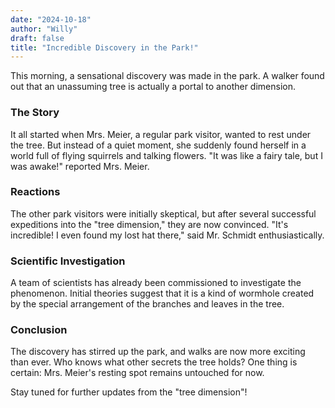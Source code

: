 ```yaml
---
date: "2024-10-18"
author: "Willy"
draft: false
title: "Incredible Discovery in the Park!"
---
```


This morning, a sensational discovery was made in the park. A walker found out that an unassuming tree is actually a portal to another dimension.

### The Story

It all started when Mrs. Meier, a regular park visitor, wanted to rest under the tree. But instead of a quiet moment, she suddenly found herself in a world full of flying squirrels and talking flowers. "It was like a fairy tale, but I was awake!" reported Mrs. Meier.

### Reactions

The other park visitors were initially skeptical, but after several successful expeditions into the "tree dimension," they are now convinced. "It's incredible! I even found my lost hat there," said Mr. Schmidt enthusiastically.

### Scientific Investigation

A team of scientists has already been commissioned to investigate the phenomenon. Initial theories suggest that it is a kind of wormhole created by the special arrangement of the branches and leaves in the tree.

### Conclusion

The discovery has stirred up the park, and walks are now more exciting than ever. Who knows what other secrets the tree holds? One thing is certain: Mrs. Meier's resting spot remains untouched for now.

Stay tuned for further updates from the "tree dimension"!
